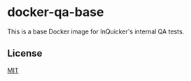 # docker-qa-base

This is a base Docker image for InQuicker's internal QA tests.

## License

[MIT](http://opensource.org/licenses/MIT)
